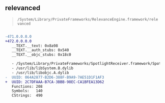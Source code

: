 ## relevanced

> `/System/Library/PrivateFrameworks/RelevanceEngine.framework/relevanced`

```diff

-471.0.0.0.0
+472.0.0.0.0
   __TEXT.__text: 0x8a98
   __TEXT.__auth_stubs: 0x540
   __TEXT.__objc_stubs: 0x18c0

   - /System/Library/PrivateFrameworks/SpotlightReceiver.framework/SpotlightReceiver
   - /usr/lib/libSystem.B.dylib
   - /usr/lib/libobjc.A.dylib
-  UUID: 064A2877-B2D6-388F-B9A9-7AE51D1F1AF3
+  UUID: 2C7DFAAA-B7CA-3BBB-98EC-CA1BFEA13D62
   Functions: 208
   Symbols:   140
   CStrings:  490

```

